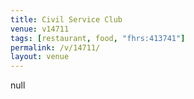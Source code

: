 ```yaml
---
title: Civil Service Club
venue: v14711
tags: [restaurant, food, "fhrs:413741"]
permalink: /v/14711/
layout: venue
---
```

null
